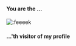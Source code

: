 <!-- markdownlint-disable-next-line MD026 MD042 -->
#### [&#x200B;](#)You are the ...

![:feeeek](https://moe-counter--e-workwork.repl.co/get/@sh-y-zu?theme=gelbooru)
<!-- markdownlint-disable-next-line MD042 -->
#### [&#x200B;](#)...'th visitor of my profile
